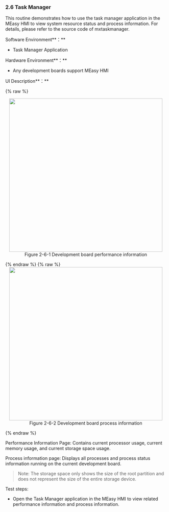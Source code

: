 ### 2.6 Task Manager

This routine demonstrates how to use the task manager application in the MEasy HMI to view system resource status and process information. For details, please refer to the source code of mxtaskmanager.

Software Environment**：**

* Task Manager Application

Hardware Environment**：**

* Any development boards support MEasy HMI

UI Description**：**

{% raw %}
<div  align="center" >
<img src="/imagech/2-6-task.jpg",alt="cover", width=480 >
</div>
<div align="center" > Figure 2-6-1 Development board performance information </div>
<p></p>
{% endraw %} 
{% raw %}
<div  align="center" >
<img src="/imagech/2-6-1-task.jpg",alt="cover", width=480 >
</div>
<div align="center" > Figure 2-6-2 Development board process information </div>
<p></p>
{% endraw %} 


Performance Information Page: Contains current processor usage, current memory usage, and current storage space usage.

Process information page: Displays all processes and process status information running on the current development board.

> Note: The storage space only shows the size of the root partition and does not represent the size of the entire storage device.

Test steps:

* Open the Task Manager application in the MEasy HMI to view related performance information and process information.



